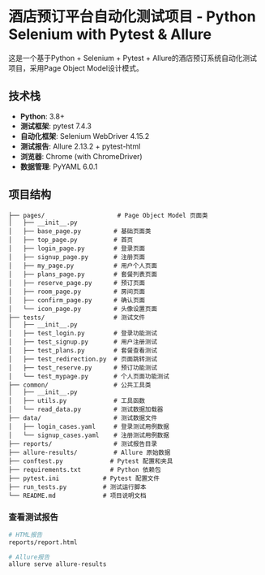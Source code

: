 # 酒店预订平台自动化测试项目 - Python Selenium with Pytest & Allure

这是一个基于Python + Selenium + Pytest + Allure的酒店预订系统自动化测试项目，采用Page Object Model设计模式。

## 技术栈

- **Python**: 3.8+
- **测试框架**: pytest 7.4.3
- **自动化框架**: Selenium WebDriver 4.15.2
- **测试报告**: Allure 2.13.2 + pytest-html
- **浏览器**: Chrome (with ChromeDriver)
- **数据管理**: PyYAML 6.0.1

## 项目结构

```
├── pages/                    # Page Object Model 页面类
│   ├── __init__.py
│   ├── base_page.py         # 基础页面类
│   ├── top_page.py          # 首页
│   ├── login_page.py        # 登录页面
│   ├── signup_page.py       # 注册页面
│   ├── my_page.py           # 用户个人页面
│   ├── plans_page.py        # 套餐列表页面
│   ├── reserve_page.py      # 预订页面
│   ├── room_page.py         # 房间页面
│   ├── confirm_page.py      # 确认页面
│   └── icon_page.py         # 头像设置页面
├── tests/                   # 测试文件
│   ├── __init__.py
│   ├── test_login.py        # 登录功能测试
│   ├── test_signup.py       # 用户注册测试
│   ├── test_plans.py        # 套餐查看测试
│   ├── test_redirection.py  # 页面跳转测试
│   ├── test_reserve.py      # 预订功能测试
│   └── test_mypage.py       # 个人页面功能测试
├── common/                  # 公共工具类
│   ├── __init__.py
│   ├── utils.py             # 工具函数
│   └── read_data.py         # 测试数据加载器
├── data/                    # 测试数据文件
│   ├── login_cases.yaml     # 登录测试用例数据
│   └── signup_cases.yaml    # 注册测试用例数据
├── reports/                 # 测试报告目录
├── allure-results/          # Allure 原始数据
├── conftest.py             # Pytest 配置和夹具
├── requirements.txt        # Python 依赖包
├── pytest.ini            # Pytest 配置文件
├── run_tests.py          # 测试运行脚本
└── README.md             # 项目说明文档
```

### 查看测试报告
```bash
# HTML报告
reports/report.html

# Allure报告
allure serve allure-results
```